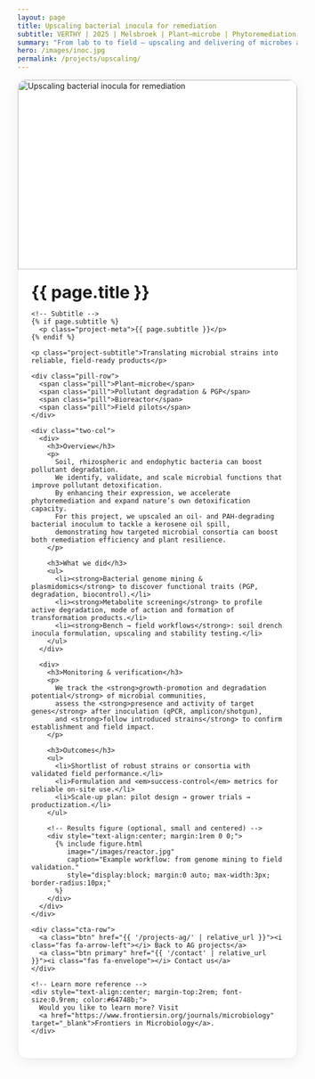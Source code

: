 ```yaml
---
layout: page
title: Upscaling bacterial inocula for remediation
subtitle: VERTHY | 2025 | Melsbroek | Plant–microbe | Phytoremediation
summary: "From lab to to field — upscaling and delivering of microbes as allies for plants."
hero: /images/inoc.jpg
permalink: /projects/upscaling/
---
```


<div class="project-card">
  <div class="project-hero">
    <img src="{{ page.hero | default: '/images/inoc.jpg' | relative_url }}" alt="Upscaling bacterial inocula for remediation">
  </div>

  <div class="project-body">
    <h1 class="project-title">{{ page.title }}</h1>

    <!-- Subtitle -->
    {% if page.subtitle %}
      <p class="project-meta">{{ page.subtitle }}</p>
    {% endif %}

    <p class="project-subtitle">Translating microbial strains into reliable, field-ready products</p>

    <div class="pill-row">
      <span class="pill">Plant–microbe</span>
      <span class="pill">Pollutant degradation & PGP</span>
      <span class="pill">Bioreactor</span>
      <span class="pill">Field pilots</span>
    </div>

    <div class="two-col">
      <div>
        <h3>Overview</h3>
        <p>
          Soil, rhizospheric and endophytic bacteria can boost pollutant degradation.
          We identify, validate, and scale microbial functions that improve pollutant detoxification.
          By enhancing their expression, we accelerate phytoremediation and expand nature’s own detoxification capacity.
          For this project, we upscaled an oil- and PAH-degrading bacterial inoculum to tackle a kerosene oil spill,
          demonstrating how targeted microbial consortia can boost both remediation efficiency and plant resilience. 
        </p>

        <h3>What we did</h3>
        <ul>
          <li><strong>Bacterial genome mining & plasmidomics</strong> to discover functional traits (PGP, degradation, biocontrol).</li>
          <li><strong>Metabolite screening</strong> to profile active degradation, mode of action and formation of transformation products.</li>
          <li><strong>Bench → field workflows</strong>: soil drench inocula formulation, upscaling and stability testing.</li>
        </ul>
      </div>

      <div>
        <h3>Monitoring & verification</h3>
        <p>
          We track the <strong>growth-promotion and degradation potential</strong> of microbial communities,
          assess the <strong>presence and activity of target genes</strong> after inoculation (qPCR, amplicon/shotgun),
          and <strong>follow introduced strains</strong> to confirm establishment and field impact.
        </p>

        <h3>Outcomes</h3>
        <ul>
          <li>Shortlist of robust strains or consortia with validated field performance.</li>
          <li>Formulation and <em>success-control</em> metrics for reliable on-site use.</li>
          <li>Scale-up plan: pilot design → grower trials → productization.</li>
        </ul>

        <!-- Results figure (optional, small and centered) -->
        <div style="text-align:center; margin:1rem 0 0;">
          {% include figure.html
             image="/images/reactor.jpg"
             caption="Example workflow: from genome mining to field validation."
             style="display:block; margin:0 auto; max-width:3px; border-radius:10px;"
          %}
        </div>
      </div>
    </div>

    <div class="cta-row">
      <a class="btn" href="{{ '/projects-ag/' | relative_url }}"><i class="fas fa-arrow-left"></i> Back to AG projects</a>
      <a class="btn primary" href="{{ '/contact' | relative_url }}"><i class="fas fa-envelope"></i> Contact us</a>
    </div>

    <!-- Learn more reference -->
    <div style="text-align:center; margin-top:2rem; font-size:0.9rem; color:#64748b;">
      Would you like to learn more? Visit 
      <a href="https://www.frontiersin.org/journals/microbiology" target="_blank">Frontiers in Microbiology</a>.
    </div>
  </div>
</div>

<style>
.project-card{
  max-width: 980px; margin: 0 auto 2.5rem; background:#fff;
  border:1px solid #e5e7eb; border-radius:16px; overflow:hidden;
  box-shadow: 0 6px 24px rgba(0,0,0,.06);
}
.project-hero img{
  width:100%; height: 340px; object-fit: cover; object-position: center; display:block;
}
@media (min-width: 1024px){
  .project-hero img{ height: 420px; }
}
.project-body{ padding: 1.25rem 1.5rem 1.75rem; }
.project-title{ margin: .2rem 0 0; font-size: 1.9rem; }

/* Subtitle style */
.project-meta{ color:#64748b; font-size:0.95rem; margin:0.25rem 0 1rem; }

.project-subtitle{ color:#475569; margin: .25rem 0 1rem; font-size:1.1rem; }

.pill-row{ display:flex; flex-wrap:wrap; gap:.5rem; margin-bottom:1.25rem; }
.pill{
  background:#e6f4f4; color:#217f82; padding:.25rem .6rem; border-radius:999px;
  font-size:.85rem; border:1px solid #cde7e7;
}

.two-col{ display:grid; grid-template-columns: 1fr; gap:1.25rem; }
@media (min-width: 860px){
  .two-col{ grid-template-columns: 1fr 1fr; gap:1.5rem 2rem; }
}

.cta-row{ display:flex; gap:.75rem; flex-wrap:wrap; margin-top:1.25rem; }
.btn{
  display:inline-flex; align-items:center; gap:.5rem; text-decoration:none;
  padding:.6rem .9rem; border-radius:10px; border:1px solid #e5e7eb; color:#0f172a;
  background:#fff; transition: all .2s ease;
}
.btn:hover{ transform: translateY(-2px); box-shadow:0 8px 20px rgba(0,0,0,.08); }
.btn.primary{ background:#217f82; color:#fff; border-color:#217f82; }
.btn.primary:hover{ background:#186c6d; border-color:#186c6d; }
</style>

